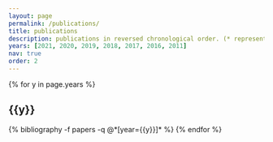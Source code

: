 ```yaml
---
layout: page
permalink: /publications/
title: publications
description: publications in reversed chronological order. (* represents equal contributions) #generated by jekyll-scholar.
years: [2021, 2020, 2019, 2018, 2017, 2016, 2011]
nav: true
order: 2
---
```


<div class="publications">

{% for y in page.years %}
  <h2 class="year">{{y}}</h2>
  {% bibliography -f papers -q @*[year={{y}}]* %}
{% endfor %}

</div>
